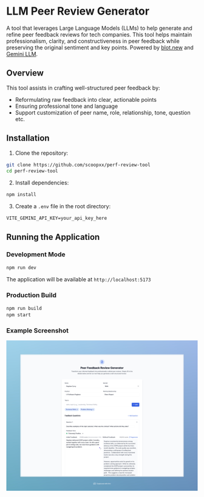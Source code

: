# LLM Peer Review Generator

A tool that leverages Large Language Models (LLMs) to help generate and refine peer feedback reviews for tech companies. This tool helps maintain professionalism, clarity, and constructiveness in peer feedback while preserving the original sentiment and key points.
Powered by [blot.new](https://bolt.new/) and [Gemini LLM](https://gemini.google.com/app).

## Overview

This tool assists in crafting well-structured peer feedback by:
- Reformulating raw feedback into clear, actionable points
- Ensuring professional tone and language
- Support customization of peer name, role, relationship, tone, question etc.


## Installation

1. Clone the repository:
```bash
git clone https://github.com/scoopxx/perf-review-tool
cd perf-review-tool
```

2. Install dependencies:
```bash
npm install
```

3. Create a `.env` file in the root directory:
```env
VITE_GEMINI_API_KEY=your_api_key_here
```

## Running the Application

### Development Mode
```bash
npm run dev
```
The application will be available at `http://localhost:5173`

### Production Build
```bash
npm run build
npm start
```

### Example Screenshot
![Example Screenshot](assets/screenshot_vite.jpeg)
